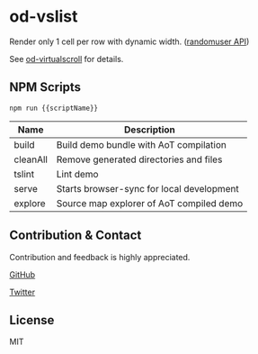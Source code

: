 # od-vslist

Render only 1 cell per row with dynamic width. ([randomuser API](https://randomuser.me/documentation))

See [od-virtualscroll](https://github.com/dinony/od-virtualscroll) for details.

## NPM Scripts

```
npm run {{scriptName}}
```

| Name          | Description
|---------------|-------------------------------------------
| build         | Build demo bundle with AoT compilation
| cleanAll      | Remove generated directories and files
| tslint        | Lint demo
| serve         | Starts browser-sync for local development
| explore       | Source map explorer of AoT compiled demo

## Contribution & Contact

Contribution and feedback is highly appreciated.

[GitHub](https://github.com/dinony)

[Twitter](https://twitter.com/dinonysaur)

## License

MIT